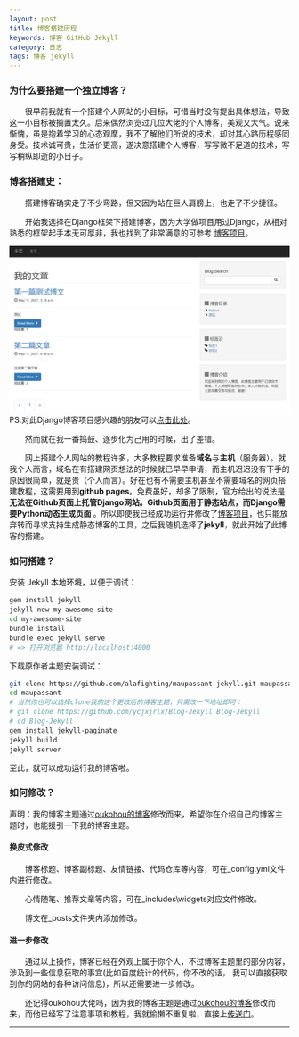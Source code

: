 ```yaml
---
layout: post
title: 博客搭建历程
keywords: 博客 GitHub Jekyll 
category: 日志
tags: 博客 jekyll 
---
```


### 为什么要搭建一个独立博客？

​　　很早前我就有一个搭建个人网站的小目标，可惜当时没有提出具体想法，导致这一小目标被搁置太久。后来偶然浏览过几位大佬的个人博客，美观又大气。说来惭愧，虽是抱着学习的心态观摩，我不了解他们所说的技术，却对其心路历程感同身受。技术诚可贵，生活价更高，遂决意搭建个人博客，写写微不足道的技术，写写稍纵即逝的小日子。

### 博客搭建史：

​　　搭建博客确实走了不少弯路，但又因为站在巨人肩膀上，也走了不少捷径。

　　开始我选择在Django框架下搭建博客，因为大学做项目用过Django，从相对熟悉的框架起手本无可厚非，我也找到了非常满意的可参考 [博客项目][1]。

![blog-django](/assets/imgs/Blog-Django.png)
PS.对此Django博客项目感兴趣的朋友可以[点击此处][2]。

​　　然而就在我一番捣鼓、逐步化为己用的时候，出了差错。

​　　网上搭建个人网站的教程许多，大多教程要求准备**域名**与**主机**（服务器）。就我个人而言，域名在有搭建网页想法的时候就已早早申请，而主机迟迟没有下手的原因很简单，就是贵（个人而言）。好在也有不需要主机甚至不需要域名的网页搭建教程，这需要用到**github pages**。免费虽好，却多了限制，官方给出的说法是 **无法在Github页面上托管Django网站。Github页面用于静态站点，而Django需要Python动态生成页面** 。所以即使我已经成功运行并修改了[博客项目][1]，也只能放弃转而寻求支持生成静态博客的工具，之后我随机选择了**jekyll**，就此开始了此博客的搭建。


### 如何搭建？

安装 Jekyll 本地环境，以便于调试：

```bash
gem install jekyll
jekyll new my-awesome-site
cd my-awesome-site
bundle install
bundle exec jekyll serve
# => 打开浏览器 http://localhost:4000
```

下载原作者主题安装调试：

```bash
git clone https://github.com/alafighting/maupassant-jekyll.git maupassant
cd maupassant
# 当然你也可以选择clone我的这个更改后的博客主题，只需改一下地址即可：
# git clone https://github.com/ycjxjrlx/Blog-Jekyll Blog-Jekyll
# cd Blog-Jekyll
gem install jekyll-paginate
jekyll build
jekyll server
```

至此，就可以成功运行我的博客啦。


### 如何修改？

声明：我的博客主题通过[oukohou的博客][3]修改而来，希望你在介绍自己的博客主题时，也能援引一下我的博客主题。

#### 换皮式修改

　　博客标题、博客副标题、友情链接、代码仓库等内容，可在_config.yml文件内进行修改。

　　心情随笔、推荐文章等内容，可在\_includes\widgets对应文件修改。

　　博文在_posts文件夹内添加修改。

#### 进一步修改

　　通过以上操作，博客已经在外观上属于你个人，不过博客主题里的部分内容，涉及到一些信息获取的事宜(比如百度统计的代码，你不改的话， 我可以直接获取到你的网站的各种访问信息)，所以还需要进一步修改。

　　还记得oukohou大佬吗，因为我的博客主题是通过[oukohou的博客][3]修改而来，而他已经写了注意事项和教程，我就偷懒不重复啦，直接上[传送门][4]。

--------
[1]: https://github.com/erenming/blog
[2]: https://sanzhixiaozhu.top/博客/2021/06/06/Django.html
[3]: https://www.oukohou.wang/
[4]: https://www.oukohou.wang/2018/12/18/notices-for-jekyll-themes-fork/
